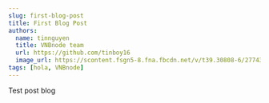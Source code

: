 ```yaml
---
slug: first-blog-post
title: First Blog Post
authors:
  name: tinnguyen
  title: VNBnode team
  url: https://github.com/tinboy16
  image_url: https://scontent.fsgn5-8.fna.fbcdn.net/v/t39.30808-6/277439956_367945325227586_1008317536412582954_n.jpg?_nc_cat=109&ccb=1-7&_nc_sid=5f2048&_nc_ohc=JwkfSqxAgPcAX97IwAk&_nc_ht=scontent.fsgn5-8.fna&oh=00_AfAHNDy_xHiZdusGl-St0B0BuLTeRhVQN-QFrEfXz0yS0w&oe=65523ECB
tags: [hola, VNBnode]
---
```


Test post blog
